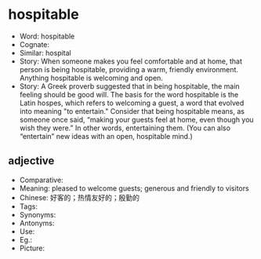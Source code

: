 # hospitable

- Word: hospitable
- Cognate: 
- Similar: hospital
- Story: When someone makes you feel comfortable and at home, that person is being hospitable, providing a warm, friendly environment. Anything hospitable is welcoming and open.
- Story: A Greek proverb suggested that in being hospitable, the main feeling should be good will. The basis for the word hospitable is the Latin hospes, which refers to welcoming a guest, a word that evolved into meaning "to entertain." Consider that being hospitable means, as someone once said, “making your guests feel at home, even though you wish they were.” In other words, entertaining them. (You can also “entertain” new ideas with an open, hospitable mind.)

## adjective

- Comparative: 
- Meaning: pleased to welcome guests; generous and friendly to visitors
- Chinese: 好客的；热情友好的；殷勤的
- Tags: 
- Synonyms: 
- Antonyms: 
- Use: 
- Eg.: 
- Picture: 

